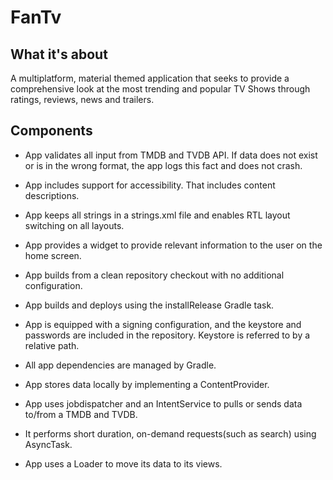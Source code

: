 # FanTv

## What it's about

A multiplatform, material themed application that seeks to provide a comprehensive look at the most trending and popular TV
Shows through ratings, reviews, news and trailers.

## Components

- App validates all input from TMDB and TVDB API. If data does not exist or is in the wrong format, the app logs this fact and does not crash.

- App includes support for accessibility. That includes content descriptions.

- App keeps all strings in a strings.xml file and enables RTL layout switching on all layouts.

- App provides a widget to provide relevant information to the user on the home screen.

- App builds from a clean repository checkout with no additional configuration.

- App builds and deploys using the installRelease Gradle task.

- App is equipped with a signing configuration, and the keystore and passwords are included in the repository. Keystore is referred to by a relative path.

- All app dependencies are managed by Gradle.

- App stores data locally by implementing a ContentProvider.

- App uses jobdispatcher and an IntentService to pulls or sends data to/from a TMDB and TVDB.

- It performs short duration, on-demand requests(such as search) using AsyncTask.

- App uses a Loader to move its data to its views.

